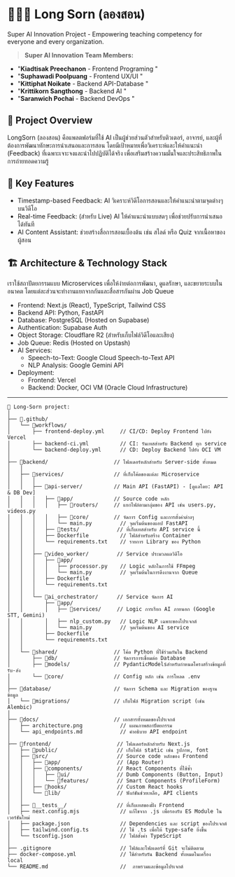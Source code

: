 # 👨🏻‍🏫 Long Sorn (ลองสอน)

Super AI Innovation Project - Empowering teaching competency for everyone and every organization.

> **Super AI Innovation**
>**Team Members:**
- "**Kiadtisak Preechanon** - Frontend Programing "         
- "**Suphawadi Poolpuang**  - Frontend UX/UI "
- "**Kittiphat Noikate**    - Backend API-Database "
- "**Krittikorn Sangthong** - Backend AI "
- "**Saranwich Pochai**     - Backend DevOps "

## 🎯 Project Overview
LongSorn (ลองสอน) คือแพลตฟอร์มที่ใช้ AI เป็นผู้ช่วยส่วนตัวสำหรับติวเตอร์, อาจารย์, และผู้ที่ต้องการพัฒนาทักษะการนำเสนอและการสอน โดยมีเป้าหมายเพื่อวิเคราะห์และให้คำแนะนำ (Feedback) ที่เฉพาะเจาะจงและนำไปปฏิบัติได้จริง
เพื่อเสริมสร้างความมั่นใจและประสิทธิภาพในการถ่ายทอดความรู้

## 🔑 Key Features
- Timestamp-based Feedback: AI วิเคราะห์วิดีโอการสอนและให้คำแนะนำตามจุดต่างๆ บนวิดีโอ
- Real-time Feedback: (สำหรับ Live) AI ให้คำแนะนำแบบสดๆ เพื่อช่วยปรับการนำเสนอได้ทันที
- AI Content Assistant: ช่วยสร้างสื่อการสอนเบื้องต้น เช่น สไลด์ หรือ Quiz จากเนื้อหาของผู้สอน

## 🏗️ Architecture & Technology Stack
เราใช้สถาปัตยกรรมแบบ Microservices เพื่อให้ง่ายต่อการพัฒนา, ดูแลรักษา, และขยายระบบในอนาคต โดยแต่ละส่วนจะทำงานแยกจากกันและสื่อสารกันผ่าน Job Queue
- Frontend: Next.js (React), TypeScript, Tailwind CSS
- Backend API: Python, FastAPI
- Database: PostgreSQL (Hosted on Supabase)
- Authentication: Supabase Auth
- Object Storage: Cloudflare R2 (สำหรับเก็บไฟล์วิดีโอและเสียง)
- Job Queue: Redis (Hosted on Upstash)
- AI Services:
    - Speech-to-Text: Google Cloud Speech-to-Text API
    - NLP Analysis: Google Gemini API
- Deployment:
    - Frontend: Vercel
    - Backend: Docker, OCI VM (Oracle Cloud Infrastructure)

---

```
📝 Long-Sorn project:
│
├── 📁.github/
│   └── 📁workflows/
│       ├── frontend-deploy.yml     // CI/CD: Deploy Frontend ไปยัง Vercel 
│       ├── backend-ci.yml          // CI: รันเทสสำหรับ Backend ทุก service 
│       └── backend-deploy.yml      // CD: Deploy Backend ไปยัง OCI VM 
│
├── 📁backend/                     // โฟลเดอร์หลักสำหรับ Server-side ทั้งหมด 
│   │
│   ├── 📁services/                // ที่เก็บโค้ดของแต่ละ Microservice 
│   │   │
│   │   ├── 📁api-server/          // Main API (FastAPI) - [ดูแลโดย: API & DB Dev] 
│   │   │   ├── 📁app/             // Source code หลัก 
│   │   │   │   ├── 📁routers/     // แยกไฟล์ตามกลุ่มของ API เช่น users.py, videos.py 
│   │   │   │   ├── 📁core/        // จัดการ Config และการตั้งค่าต่างๆ
│   │   │   │   └── main.py         // จุดเริ่มต้นของแอป FastAPI 
│   │   │   ├── 📁tests/            // ที่เก็บเทสสำหรับ API service นี้ 
│   │   │   ├── Dockerfile          // ไฟล์สำหรับสร้าง Container 
│   │   │   └── requirements.txt    // รายการ Library ของ Python 
│   │   │
│   │   ├── 📁video_worker/         // Service ประมวลผลวิดีโอ
│   │   │   ├── 📁app/
│   │   │   │   ├── processor.py    // Logic หลักในการใช้ FFmpeg 
│   │   │   │   └── main.py         // จุดเริ่มต้นในการดึงงานจาก Queue 
│   │   │   ├── Dockerfile 
│   │   │   └── requirements.txt 
│   │   │
│   │   └── 📁ai_orchestrator/      // Service จัดการ AI
│   │       ├── 📁app/
│   │       │   ├── 📁services/     // Logic การเรียก AI ภายนอก (Google STT, Gemini) 
│   │       │   ├── nlp_custom.py   // Logic NLP เฉพาะของโปรเจกต์ 
│   │       │   └── main.py         // จุดเริ่มต้นของ AI service 
│   │       ├── Dockerfile 
│   │       └── requirements.txt 
│   │
│   └── 📁shared/                  // โค้ด Python ที่ใช้ร่วมกันใน Backend 
│       ├── 📁db/                  // จัดการการเชื่อมต่อ Database 
│       ├── 📁models/              // PydanticModelsสำหรับกำหนดโครงสร้างข้อมูลที่รับ-ส่ง 
│       └── 📁core/                // Config หลัก เช่น การโหลด .env 
│
├── 📁database/                    // จัดการ Schema และ Migration ของฐานข้อมูล 
│   └── 📁migrations/              // เก็บไฟล์ Migration script (เช่น Alembic) 
│
├── 📁docs/                        // เอกสารทั้งหมดของโปรเจกต์ 
│   ├── architecture.png            // แผนภาพสถาปัตยกรรม 
│   └── api_endpoints.md            // คำอธิบาย API endpoint 
│
├── 📁frontend/                     // โฟลเดอร์หลักสำหรับ Next.js 
│   ├── 📁public/                   // เก็บไฟล์ static เช่น รูปภาพ, font 
│   ├── 📁src/                      // Source code หลักของ Frontend 
│   │   ├── 📁app/                  // (App Router) 
│   │   ├── 📁components/           // React Components ที่ใช้ซ้ำ 
│   │   │   ├── 📁ui/               // Dumb Components (Button, Input)
│   │   │   └── 📁features/         // Smart Components (ProfileForm) 
│   │   ├── 📁hooks/                // Custom React hooks 
│   │   └── 📁lib/                  // ฟังก์ชันช่วยเหลือ, API clients 
│   │
│   ├── 📁__tests__/                // ที่เก็บเทสของฝั่ง Frontend 
│   ├── next.config.mjs             // แก้ไขจาก .js เพื่อรองรับ ES Module ในเวอร์ชันใหม่
│   ├── package.json                // Dependencies และ script ของโปรเจกต์ 
│   ├── tailwind.config.ts          // ใช้ .ts เพื่อให้ type-safe ยิ่งขึ้น
│   └── tsconfig.json               // ไฟล์ตั้งค่า TypeScript
│
├── .gitignore                      // ไฟล์และโฟลเดอร์ที่ Git จะไม่ติดตาม 
├── docker-compose.yml              // ใช้สำหรับรัน Backend ทั้งหมดในเครื่อง local 
└── README.md                       //  ภาพรวมและข้อมูลโปรเจกต์ 